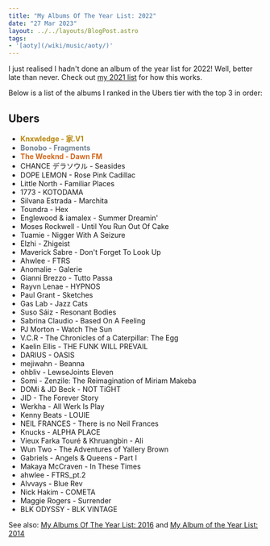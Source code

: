 ```yaml
---
title: "My Albums Of The Year List: 2022"
date: "27 Mar 2023"
layout: ../../layouts/BlogPost.astro
tags:
- '[aoty](/wiki/music/aoty/)'
---
```


I just realised I hadn't done an album of the year list for 2022! Well, better late than never. Check out [my 2021 list](/post/aoty-2021/) for how this works.

Below is a list of the albums I ranked in the Ubers tier with the top 3 in order:

## Ubers

- <span style="color: darkgoldenrod;">**Knxwledge - 家.V1**</span>
- <span style="color: slategrey;">**Bonobo - Fragments**</span>
- <span style="color: chocolate;">**The Weeknd - Dawn FM**</span>
- CHANCE デラソウル - Seasides
- DOPE LEMON - Rose Pink Cadillac
- Little North - Familiar Places
- 1773 - KOTODAMA
- Silvana Estrada - Marchita
- Toundra - Hex
- Englewood & iamalex - Summer Dreamin'
- Moses Rockwell - Until You Run Out Of Cake
- Tuamie - Nigger With A Seizure
- Elzhi - Zhigeist
- Maverick Sabre - Don't Forget To Look Up
- Ahwlee - FTRS
- Anomalie - Galerie
- Gianni Brezzo - Tutto Passa
- Rayvn Lenae - HYPNOS
- Paul Grant - Sketches
- Gas Lab - Jazz Cats
- Suso Sáiz - Resonant Bodies
- Sabrina Claudio - Based On A Feeling
- PJ Morton - Watch The Sun
- V.C.R - The Chronicles of a Caterpillar: The Egg
- Kaelin Ellis - THE FUNK WILL PREVAIL
- DARIUS  - OASIS
- mejiwahn - Beanna
- ohbliv  - LewseJoints Eleven
- Somi - Zenzile: The Reimagination of Miriam Makeba
- DOMi & JD Beck - NOT TiGHT
- JID - The Forever Story
- Werkha - All Werk Is Play
- Kenny Beats - LOUIE
- NEIL FRANCES - There is no Neil Frances
- Knucks - ALPHA PLACE
- Vieux Farka Touré & Khruangbin - Ali
- Wun Two - The Adventures of Yallery Brown
- Gabriels - Angels & Queens - Part I
- Makaya McCraven - In These Times
- ahwlee - FTRS_pt.2
- Alvvays - Blue Rev
- Nick Hakim - COMETA
- Maggie Rogers - Surrender
- BLK ODYSSY - BLK VINTAGE

See also: [My Albums Of The Year List: 2016](/post/aoty-2016/) and [My Album of the Year List: 2014](/post/my-album-of-the-year-list-2014/)

